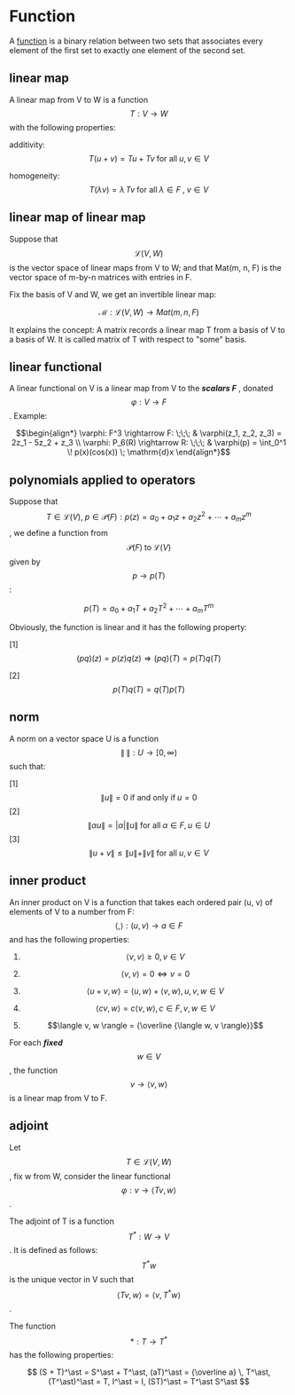 <script id="MathJax-script" async src="https://cdn.jsdelivr.net/npm/mathjax@3/es5/tex-mml-chtml.js"></script>

# Function

A [function][wiki function] is a binary relation between two sets
that associates every element of the first set to exactly one element of the second set.

## linear map

A linear map from V to W is a function $$T: V \rightarrow W$$ with the following
properties:

additivity:
$$T(u + v) = Tu + Tv \; \mbox{for all} \; u, v \in V$$

homogeneity:
$$T(\lambda v) = \lambda \, Tv \; \mbox{for all} \; \lambda \in F \; , \; v \in V$$

## linear map of linear map

Suppose that
$$\mathcal{L}(V, W)$$ is the vector space of
linear maps from V to W; and that
Mat(m, n, F) is the vector space of
m-by-n matrices with entries in F.

Fix the basis of V and W, we get an invertible linear map:

$$\mathcal{M}: \mathcal{L}(V, W) \rightarrow Mat(m, n, F)$$

It explains the concept:
A matrix records a linear map T from a basis of V to a basis of W.
It is called matrix of T with respect to "some" basis.

## linear functional

A linear functional on V is a linear map from V to the
***scalars F*** , donated $$\varphi: V \rightarrow F$$. Example:

$$\begin{align*}
\varphi: F^3 \rightarrow F:    \;\;\; & \varphi(z_1, z_2, z_3) = 2z_1 - 5z_2 + z_3 \\
\varphi: P_6(R) \rightarrow R: \;\;\; & \varphi(p) = \int_0^1 \! p(x)(cos(x)) \; \mathrm{d}x
\end{align*}$$

## polynomials applied to operators

Suppose that $$ T \in \mathcal{L}(V), \; p \in \mathcal{P}(F):
p(z) = a_0 + a_1 z + a_2 z^2 + \cdots + a_m z^m$$, we define
a function from $$ \mathcal{P}(F) \; \mbox{to} \; \mathcal{L}(V)$$
given by $$ p \rightarrow p(T)$$:

$$p(T) = a_0 + a_1 T + a_2 T^2 + \cdots + a_m T^m$$

Obviously, the function is linear and it has the following property:

[1] $$(pq)(z) = p(z)q(z) \Rightarrow (pq)(T) = p(T)q(T)$$

[2] $$p(T)q(T) = q(T)p(T)$$

## norm

A norm on a vector space U is a function $$\| \; \|: U \rightarrow [0, \infty)$$
such that:

[1] $$\| u \| = 0 \; \mbox{if and only if} \; u = 0$$
[2] $$\| \alpha u \| = |\alpha|\|u\| \; \mbox{for all} \; \alpha \in F, u \in U$$
[3] $$\| u + v \| \leq \|u\| + \|v\| \; \mbox{for all} \; u, v \in V$$

## inner product

An inner product on V is a function that takes
each ordered pair (u, v) of elements of V to a number
from F: $$\langle , \rangle : (u, v) \rightarrow a \in F$$
and has the following properties:

1. $$\langle v , v \rangle \geq 0 , v \in V$$

2. $$\langle v , v \rangle = 0 \Leftrightarrow v = 0$$

3. $$\langle u + v , w \rangle = \langle u , w \rangle + \langle v , w \rangle, u, v, w \in V$$

4. $$\langle cv , w \rangle = c\langle v , w \rangle, c \in F, v, w \in V$$

5. $$\langle v, w \rangle = {\overline {\langle w, v \rangle}}$$

For each ***fixed*** $$w \in V$$, the
function $$v \rightarrow \langle v , w \rangle$$ is a linear map from V to F.

## adjoint

Let $$T \in \mathcal{L}(V, W)$$, fix w from W,
consider the linear functional $$ \varphi : v \rightarrow \langle Tv , w \rangle$$.

The adjoint of T is a function $$T^\ast : W \rightarrow V$$.
It is defined as follows:
$$T^\ast w$$ is the unique vector in V such that
$$\langle Tv , w \rangle = \langle v , T^{\ast}w \rangle $$.

The function $$\ast : T \rightarrow T^{\ast}$$ has the following properties:

$$
(S + T)^\ast = S^\ast + T^\ast,
(aT)^\ast = {\overline a} \, T^\ast,
(T^\ast)^\ast = T,
I^\ast = I,
(ST)^\ast = T^\ast S^\ast
$$

[wiki function]: https://en.wikipedia.org/wiki/Function_(mathematics)
